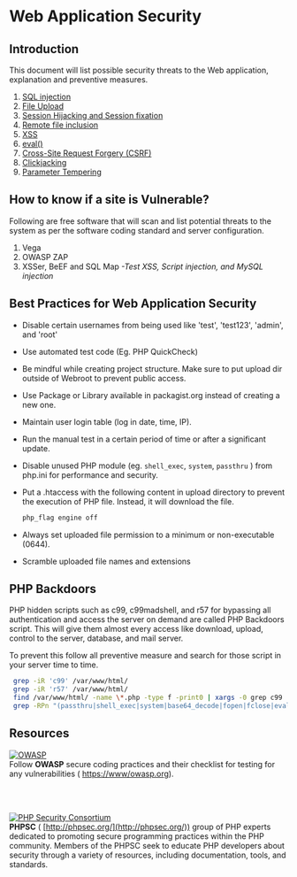 # Web Application Security

## Introduction

This document will list possible security threats to the Web application, explanation and preventive measures.

1. [SQL injection](https://github.com/dambergautam/php-security-guide/blob/master/security-threats/sql_injection.md)
2. [File Upload](https://github.com/dambergautam/php-security-guide/blob/master/security-threats/file_upload.md)
3. [Session Hijacking and Session fixation](https://github.com/dambergautam/php-security-guide/blob/master/security-threats/session_hijacking_fixation.md)
4. [Remote file inclusion](https://github.com/dambergautam/php-security-guide/blob/master/security-threats/remote_file_inclusion.md)
5. [XSS](https://github.com/dambergautam/php-security-guide/blob/master/security-threats/xss.md)
6. [eval()](https://github.com/dambergautam/php-security-guide/blob/master/security-threats/eval.md)
7. [Cross-Site Request Forgery (CSRF)](https://github.com/dambergautam/php-security-guide/blob/master/security-threats/csrf.md)
8. [Clickjacking](https://github.com/dambergautam/php-security-guide/blob/master/security-threats/clickjacking.md)
9. [Parameter Tempering](https://github.com/dambergautam/php-security-guide/blob/master/security-threats/parameter_tempering.md)

## How to know if a site is Vulnerable?

Following are free software that will scan and list potential threats to the system as per the software coding standard and server configuration.

1. Vega
2. OWASP ZAP
3. XSSer, BeEF and SQL Map _-Test XSS, Script injection, and MySQL injection_


## Best Practices for Web Application Security
- Disable certain usernames from being used like &#39;test&#39;, &#39;test123&#39;, &#39;admin&#39;, and &#39;root&#39;
- Use automated test code (Eg. PHP QuickCheck)
- Be mindful while creating project structure. Make sure to put upload dir outside of Webroot to prevent public access.
- Use Package or Library available in packagist.org instead of creating a new one.
- Maintain user login table (log in date, time, IP).
- Run the manual test in a certain period of time or after a significant update.
- Disable unused PHP module (eg. `shell_exec`, `system`, `passthru` ) from php.ini for performance and security.
- Put a .htaccess with the following content in upload directory to prevent the execution of PHP file. Instead, it will download the file.

  ```php
  php_flag engine off
  ```
- Always set uploaded file permission to a minimum or non-executable (0644).
- Scramble uploaded file names and extensions

## PHP Backdoors

PHP hidden scripts such as c99, c99madshell, and r57 for bypassing all authentication and access the server on demand are called PHP Backdoors script. This will give them almost every access like download, upload, control to the server, database, and mail server.

To prevent this follow all preventive measure and search for those script in your server time to time.
```sh
 grep -iR 'c99' /var/www/html/
 grep -iR 'r57' /var/www/html/
 find /var/www/html/ -name \*.php -type f -print0 | xargs -0 grep c99
 grep -RPn "(passthru|shell_exec|system|base64_decode|fopen|fclose|eval)" /var/www/html/
```

## Resources

[![OWASP](https://www.owasp.org/images/thumb/f/fe/Owasp_logo.jpg/300px-Owasp_logo.jpg)](https://owasp.org) <br />
Follow **OWASP** secure coding practices and their checklist for testing for any vulnerabilities ( [https://www/owasp.org](https://www/owasp.org)).

<br />
<br/>

[![PHP Security Consortium](http://phpsec.org/images/phpsc-logo.gif)](http://phpsec.org) <br />
**PHPSC** ( [http://phpsec.org/](http://phpsec.org/)) group of PHP experts dedicated to promoting secure programming practices within the PHP community. Members of the PHPSC seek to educate PHP developers about security through a variety of resources, including documentation, tools, and standards.
